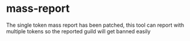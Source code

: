 # mass-report
The single token mass report has been patched, this tool can report with multiple tokens so the reported guild will get banned easily
